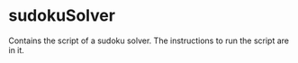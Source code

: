 # sudokuSolver
Contains the script of a sudoku solver.
The instructions to run the script are in it.
